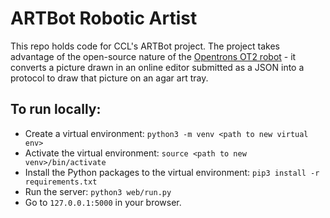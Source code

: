 # ARTBot Robotic Artist
This repo holds code for CCL's ARTBot project. The project takes advantage of the open-source nature of
the [Opentrons OT2 robot](https://www.opentrons.com) - it converts a picture drawn in an online editor submitted
as a JSON into a protocol to draw that picture on an agar art tray.

## To run locally:
- Create a virtual environment: ```python3 -m venv <path to new virtual env> ```
- Activate the virtual environment: ```source <path to new venv>/bin/activate```
- Install the Python packages to the virtual environment: ```pip3 install -r requirements.txt```
- Run the server: ```python3 web/run.py```
- Go to ```127.0.0.1:5000``` in your browser.
